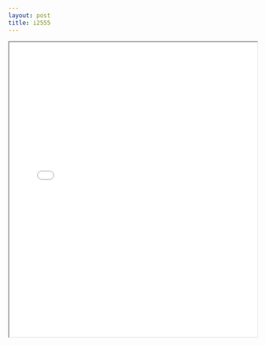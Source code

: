 ```yaml
---
layout: post
title: i2555
---
```


<div class="pdf-container">
<iframe src="/ea/assets/pdfs/misc/i2555.pdf" height="600" width="100%" allowFullScreen="true"></iframe>
</div>

